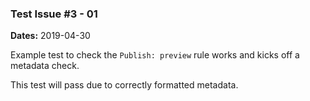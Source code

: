 ### Test Issue #3 - 01

**Dates:** 2019-04-30

Example test to check the `Publish: preview` rule works and kicks off a metadata check.

This test will pass due to correctly formatted metadata.

<!---
BSSw Metadata:   
Publish: preview
Categories: Planning, Reliability
Topics: Testing, Debugging, Design
Tags: training, webinar,
Level: 2
Prerequisites: defaults
Aggregate: subresource
--->
